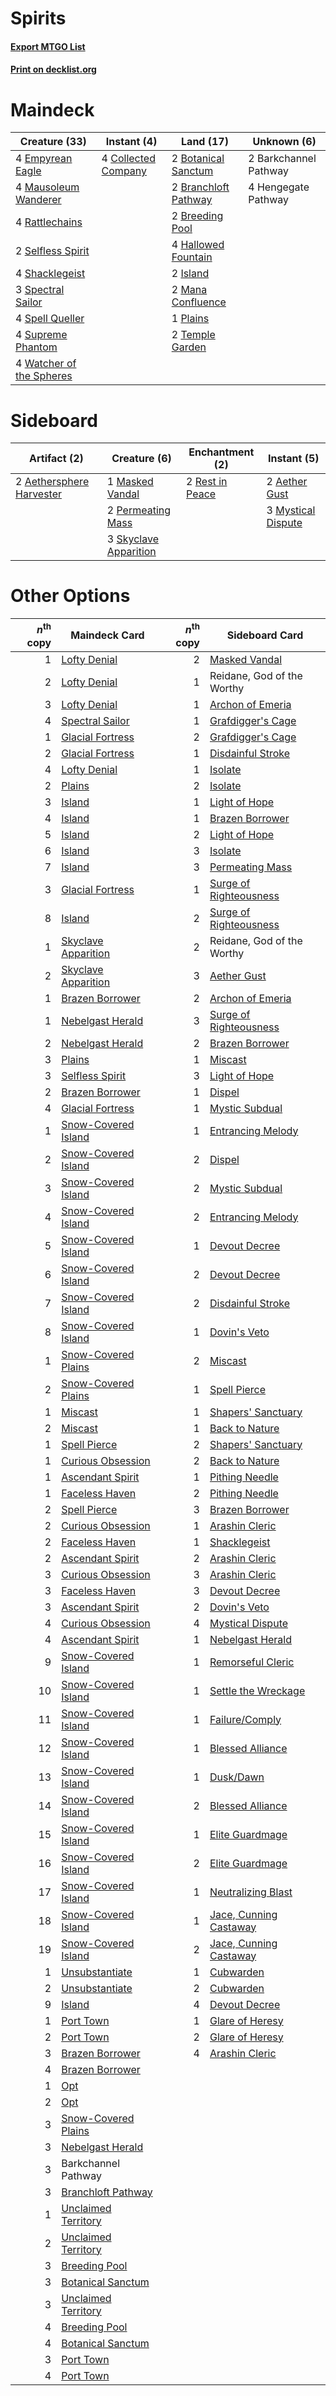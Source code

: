 # Spirits

#### [Export MTGO List](../collection/Spirits/Spirits.txt)
#### [Print on decklist.org](http://decklist.org/?deckmain=2%09Barkchannel%20Pathway%0A2%09Botanical%20Sanctum%0A2%09Branchloft%20Pathway%0A2%09Breeding%20Pool%0A4%09Collected%20Company%0A4%09Empyrean%20Eagle%0A4%09Hallowed%20Fountain%0A4%09Hengegate%20Pathway%0A2%09Island%0A2%09Mana%20Confluence%0A4%09Mausoleum%20Wanderer%0A1%09Plains%0A4%09Rattlechains%0A2%09Selfless%20Spirit%0A4%09Shacklegeist%0A3%09Spectral%20Sailor%0A4%09Spell%20Queller%0A4%09Supreme%20Phantom%0A2%09Temple%20Garden%0A4%09Watcher%20of%20the%20Spheres&deckside=2%09Aether%20Gust%0A2%09Aethersphere%20Harvester%0A1%09Masked%20Vandal%0A3%09Mystical%20Dispute%0A2%09Permeating%20Mass%0A2%09Rest%20in%20Peace%0A3%09Skyclave%20Apparition)
# Maindeck

|                                           Creature (33)                                           |                                         Instant (4)                                          |                                           Land (17)                                           |     Unknown (6)     |
|---------------------------------------------------------------------------------------------------|----------------------------------------------------------------------------------------------|-----------------------------------------------------------------------------------------------|---------------------|
|4 [Empyrean Eagle](http://gatherer.wizards.com/Pages/Card/Details.aspx?multiverseid=466962)        |4 [Collected Company](http://gatherer.wizards.com/Pages/Card/Details.aspx?multiverseid=394519)|2 [Botanical Sanctum](http://gatherer.wizards.com/Pages/Card/Details.aspx?multiverseid=417817) |2 Barkchannel Pathway|
|4 [Mausoleum Wanderer](http://gatherer.wizards.com/Pages/Card/Details.aspx?multiverseid=414364)    |                                                                                              |2 [Branchloft Pathway](http://gatherer.wizards.com/Pages/Card/Details.aspx?multiverseid=491909)|4 Hengegate Pathway  |
|4 [Rattlechains](http://gatherer.wizards.com/Pages/Card/Details.aspx?multiverseid=409824)          |                                                                                              |2 [Breeding Pool](http://gatherer.wizards.com/Pages/Card/Details.aspx?multiverseid=97088)      |                     |
|2 [Selfless Spirit](http://gatherer.wizards.com/Pages/Card/Details.aspx?multiverseid=414332)       |                                                                                              |4 [Hallowed Fountain](http://gatherer.wizards.com/Pages/Card/Details.aspx?multiverseid=97071)  |                     |
|4 [Shacklegeist](http://gatherer.wizards.com/Pages/Card/Details.aspx?multiverseid=488252)          |                                                                                              |2 [Island](http://gatherer.wizards.com/Pages/Card/Details.aspx?multiverseid=439857)            |                     |
|3 [Spectral Sailor](http://gatherer.wizards.com/Pages/Card/Details.aspx?multiverseid=466830)       |                                                                                              |2 [Mana Confluence](http://gatherer.wizards.com/Pages/Card/Details.aspx?multiverseid=409573)   |                     |
|4 [Spell Queller](http://gatherer.wizards.com/Pages/Card/Details.aspx?multiverseid=414494)         |                                                                                              |1 [Plains](http://gatherer.wizards.com/Pages/Card/Details.aspx?multiverseid=439856)            |                     |
|4 [Supreme Phantom](http://gatherer.wizards.com/Pages/Card/Details.aspx?multiverseid=447212)       |                                                                                              |2 [Temple Garden](http://gatherer.wizards.com/Pages/Card/Details.aspx?multiverseid=405112)     |                     |
|4 [Watcher of the Spheres](http://gatherer.wizards.com/Pages/Card/Details.aspx?multiverseid=485550)|                                                                                              |                                                                                               |                     |


# Sideboard

|                                           Artifact (2)                                            |                                          Creature (6)                                          |                                     Enchantment (2)                                      |                                         Instant (5)                                         |
|---------------------------------------------------------------------------------------------------|------------------------------------------------------------------------------------------------|------------------------------------------------------------------------------------------|---------------------------------------------------------------------------------------------|
|2 [Aethersphere Harvester](http://gatherer.wizards.com/Pages/Card/Details.aspx?multiverseid=423809)|1 [Masked Vandal](http://gatherer.wizards.com/Pages/Card/Details.aspx?multiverseid=503800)      |2 [Rest in Peace](http://gatherer.wizards.com/Pages/Card/Details.aspx?multiverseid=442021)|2 [Aether Gust](http://gatherer.wizards.com/Pages/Card/Details.aspx?multiverseid=466796)     |
|                                                                                                   |2 [Permeating Mass](http://gatherer.wizards.com/Pages/Card/Details.aspx?multiverseid=414467)    |                                                                                          |3 [Mystical Dispute](http://gatherer.wizards.com/Pages/Card/Details.aspx?multiverseid=473020)|
|                                                                                                   |3 [Skyclave Apparition](http://gatherer.wizards.com/Pages/Card/Details.aspx?multiverseid=495603)|                                                                                          |                                                                                             |


# Other Options

|*n*<sup>th</sup> copy|                                        Maindeck Card                                         |*n*<sup>th</sup> copy|                                         Sideboard Card                                          |
|--------------------:|----------------------------------------------------------------------------------------------|--------------------:|-------------------------------------------------------------------------------------------------|
|                    1|[Lofty Denial](http://gatherer.wizards.com/Pages/Card/Details.aspx?multiverseid=485379)       |                    2|[Masked Vandal](http://gatherer.wizards.com/Pages/Card/Details.aspx?multiverseid=503800)         |
|                    2|[Lofty Denial](http://gatherer.wizards.com/Pages/Card/Details.aspx?multiverseid=485379)       |                    1|Reidane, God of the Worthy                                                                       |
|                    3|[Lofty Denial](http://gatherer.wizards.com/Pages/Card/Details.aspx?multiverseid=485379)       |                    1|[Archon of Emeria](http://gatherer.wizards.com/Pages/Card/Details.aspx?multiverseid=495594)      |
|                    4|[Spectral Sailor](http://gatherer.wizards.com/Pages/Card/Details.aspx?multiverseid=466830)    |                    1|[Grafdigger's Cage](http://gatherer.wizards.com/Pages/Card/Details.aspx?multiverseid=278452)     |
|                    1|[Glacial Fortress](http://gatherer.wizards.com/Pages/Card/Details.aspx?multiverseid=190562)   |                    2|[Grafdigger's Cage](http://gatherer.wizards.com/Pages/Card/Details.aspx?multiverseid=278452)     |
|                    2|[Glacial Fortress](http://gatherer.wizards.com/Pages/Card/Details.aspx?multiverseid=190562)   |                    1|[Disdainful Stroke](http://gatherer.wizards.com/Pages/Card/Details.aspx?multiverseid=420705)     |
|                    4|[Lofty Denial](http://gatherer.wizards.com/Pages/Card/Details.aspx?multiverseid=485379)       |                    1|[Isolate](http://gatherer.wizards.com/Pages/Card/Details.aspx?multiverseid=447153)               |
|                    2|[Plains](http://gatherer.wizards.com/Pages/Card/Details.aspx?multiverseid=439856)             |                    2|[Isolate](http://gatherer.wizards.com/Pages/Card/Details.aspx?multiverseid=447153)               |
|                    3|[Island](http://gatherer.wizards.com/Pages/Card/Details.aspx?multiverseid=439857)             |                    1|[Light of Hope](http://gatherer.wizards.com/Pages/Card/Details.aspx?multiverseid=479540)         |
|                    4|[Island](http://gatherer.wizards.com/Pages/Card/Details.aspx?multiverseid=439857)             |                    1|[Brazen Borrower](http://gatherer.wizards.com/Pages/Card/Details.aspx?multiverseid=473001)       |
|                    5|[Island](http://gatherer.wizards.com/Pages/Card/Details.aspx?multiverseid=439857)             |                    2|[Light of Hope](http://gatherer.wizards.com/Pages/Card/Details.aspx?multiverseid=479540)         |
|                    6|[Island](http://gatherer.wizards.com/Pages/Card/Details.aspx?multiverseid=439857)             |                    3|[Isolate](http://gatherer.wizards.com/Pages/Card/Details.aspx?multiverseid=447153)               |
|                    7|[Island](http://gatherer.wizards.com/Pages/Card/Details.aspx?multiverseid=439857)             |                    3|[Permeating Mass](http://gatherer.wizards.com/Pages/Card/Details.aspx?multiverseid=414467)       |
|                    3|[Glacial Fortress](http://gatherer.wizards.com/Pages/Card/Details.aspx?multiverseid=190562)   |                    1|[Surge of Righteousness](http://gatherer.wizards.com/Pages/Card/Details.aspx?multiverseid=394720)|
|                    8|[Island](http://gatherer.wizards.com/Pages/Card/Details.aspx?multiverseid=439857)             |                    2|[Surge of Righteousness](http://gatherer.wizards.com/Pages/Card/Details.aspx?multiverseid=394720)|
|                    1|[Skyclave Apparition](http://gatherer.wizards.com/Pages/Card/Details.aspx?multiverseid=495603)|                    2|Reidane, God of the Worthy                                                                       |
|                    2|[Skyclave Apparition](http://gatherer.wizards.com/Pages/Card/Details.aspx?multiverseid=495603)|                    3|[Aether Gust](http://gatherer.wizards.com/Pages/Card/Details.aspx?multiverseid=466796)           |
|                    1|[Brazen Borrower](http://gatherer.wizards.com/Pages/Card/Details.aspx?multiverseid=473001)    |                    2|[Archon of Emeria](http://gatherer.wizards.com/Pages/Card/Details.aspx?multiverseid=495594)      |
|                    1|[Nebelgast Herald](http://gatherer.wizards.com/Pages/Card/Details.aspx?multiverseid=414366)   |                    3|[Surge of Righteousness](http://gatherer.wizards.com/Pages/Card/Details.aspx?multiverseid=394720)|
|                    2|[Nebelgast Herald](http://gatherer.wizards.com/Pages/Card/Details.aspx?multiverseid=414366)   |                    2|[Brazen Borrower](http://gatherer.wizards.com/Pages/Card/Details.aspx?multiverseid=473001)       |
|                    3|[Plains](http://gatherer.wizards.com/Pages/Card/Details.aspx?multiverseid=439856)             |                    1|[Miscast](http://gatherer.wizards.com/Pages/Card/Details.aspx?multiverseid=485380)               |
|                    3|[Selfless Spirit](http://gatherer.wizards.com/Pages/Card/Details.aspx?multiverseid=414332)    |                    3|[Light of Hope](http://gatherer.wizards.com/Pages/Card/Details.aspx?multiverseid=479540)         |
|                    2|[Brazen Borrower](http://gatherer.wizards.com/Pages/Card/Details.aspx?multiverseid=473001)    |                    1|[Dispel](http://gatherer.wizards.com/Pages/Card/Details.aspx?multiverseid=401858)                |
|                    4|[Glacial Fortress](http://gatherer.wizards.com/Pages/Card/Details.aspx?multiverseid=190562)   |                    1|[Mystic Subdual](http://gatherer.wizards.com/Pages/Card/Details.aspx?multiverseid=479577)        |
|                    1|[Snow-Covered Island](http://gatherer.wizards.com/Pages/Card/Details.aspx?multiverseid=121130)|                    1|[Entrancing Melody](http://gatherer.wizards.com/Pages/Card/Details.aspx?multiverseid=435207)     |
|                    2|[Snow-Covered Island](http://gatherer.wizards.com/Pages/Card/Details.aspx?multiverseid=121130)|                    2|[Dispel](http://gatherer.wizards.com/Pages/Card/Details.aspx?multiverseid=401858)                |
|                    3|[Snow-Covered Island](http://gatherer.wizards.com/Pages/Card/Details.aspx?multiverseid=121130)|                    2|[Mystic Subdual](http://gatherer.wizards.com/Pages/Card/Details.aspx?multiverseid=479577)        |
|                    4|[Snow-Covered Island](http://gatherer.wizards.com/Pages/Card/Details.aspx?multiverseid=121130)|                    2|[Entrancing Melody](http://gatherer.wizards.com/Pages/Card/Details.aspx?multiverseid=435207)     |
|                    5|[Snow-Covered Island](http://gatherer.wizards.com/Pages/Card/Details.aspx?multiverseid=121130)|                    1|[Devout Decree](http://gatherer.wizards.com/Pages/Card/Details.aspx?multiverseid=466767)         |
|                    6|[Snow-Covered Island](http://gatherer.wizards.com/Pages/Card/Details.aspx?multiverseid=121130)|                    2|[Devout Decree](http://gatherer.wizards.com/Pages/Card/Details.aspx?multiverseid=466767)         |
|                    7|[Snow-Covered Island](http://gatherer.wizards.com/Pages/Card/Details.aspx?multiverseid=121130)|                    2|[Disdainful Stroke](http://gatherer.wizards.com/Pages/Card/Details.aspx?multiverseid=420705)     |
|                    8|[Snow-Covered Island](http://gatherer.wizards.com/Pages/Card/Details.aspx?multiverseid=121130)|                    1|[Dovin's Veto](http://gatherer.wizards.com/Pages/Card/Details.aspx?multiverseid=461120)          |
|                    1|[Snow-Covered Plains](http://gatherer.wizards.com/Pages/Card/Details.aspx?multiverseid=121267)|                    2|[Miscast](http://gatherer.wizards.com/Pages/Card/Details.aspx?multiverseid=485380)               |
|                    2|[Snow-Covered Plains](http://gatherer.wizards.com/Pages/Card/Details.aspx?multiverseid=121267)|                    1|[Spell Pierce](http://gatherer.wizards.com/Pages/Card/Details.aspx?multiverseid=425876)          |
|                    1|[Miscast](http://gatherer.wizards.com/Pages/Card/Details.aspx?multiverseid=485380)            |                    1|[Shapers' Sanctuary](http://gatherer.wizards.com/Pages/Card/Details.aspx?multiverseid=435362)    |
|                    2|[Miscast](http://gatherer.wizards.com/Pages/Card/Details.aspx?multiverseid=485380)            |                    1|[Back to Nature](http://gatherer.wizards.com/Pages/Card/Details.aspx?multiverseid=208284)        |
|                    1|[Spell Pierce](http://gatherer.wizards.com/Pages/Card/Details.aspx?multiverseid=425876)       |                    2|[Shapers' Sanctuary](http://gatherer.wizards.com/Pages/Card/Details.aspx?multiverseid=435362)    |
|                    1|[Curious Obsession](http://gatherer.wizards.com/Pages/Card/Details.aspx?multiverseid=439692)  |                    2|[Back to Nature](http://gatherer.wizards.com/Pages/Card/Details.aspx?multiverseid=208284)        |
|                    1|[Ascendant Spirit](http://gatherer.wizards.com/Pages/Card/Details.aspx?multiverseid=503650)   |                    1|[Pithing Needle](http://gatherer.wizards.com/Pages/Card/Details.aspx?multiverseid=129526)        |
|                    1|[Faceless Haven](http://gatherer.wizards.com/Pages/Card/Details.aspx?multiverseid=503874)     |                    2|[Pithing Needle](http://gatherer.wizards.com/Pages/Card/Details.aspx?multiverseid=129526)        |
|                    2|[Spell Pierce](http://gatherer.wizards.com/Pages/Card/Details.aspx?multiverseid=425876)       |                    3|[Brazen Borrower](http://gatherer.wizards.com/Pages/Card/Details.aspx?multiverseid=473001)       |
|                    2|[Curious Obsession](http://gatherer.wizards.com/Pages/Card/Details.aspx?multiverseid=439692)  |                    1|[Arashin Cleric](http://gatherer.wizards.com/Pages/Card/Details.aspx?multiverseid=391791)        |
|                    2|[Faceless Haven](http://gatherer.wizards.com/Pages/Card/Details.aspx?multiverseid=503874)     |                    1|[Shacklegeist](http://gatherer.wizards.com/Pages/Card/Details.aspx?multiverseid=488252)          |
|                    2|[Ascendant Spirit](http://gatherer.wizards.com/Pages/Card/Details.aspx?multiverseid=503650)   |                    2|[Arashin Cleric](http://gatherer.wizards.com/Pages/Card/Details.aspx?multiverseid=391791)        |
|                    3|[Curious Obsession](http://gatherer.wizards.com/Pages/Card/Details.aspx?multiverseid=439692)  |                    3|[Arashin Cleric](http://gatherer.wizards.com/Pages/Card/Details.aspx?multiverseid=391791)        |
|                    3|[Faceless Haven](http://gatherer.wizards.com/Pages/Card/Details.aspx?multiverseid=503874)     |                    3|[Devout Decree](http://gatherer.wizards.com/Pages/Card/Details.aspx?multiverseid=466767)         |
|                    3|[Ascendant Spirit](http://gatherer.wizards.com/Pages/Card/Details.aspx?multiverseid=503650)   |                    2|[Dovin's Veto](http://gatherer.wizards.com/Pages/Card/Details.aspx?multiverseid=461120)          |
|                    4|[Curious Obsession](http://gatherer.wizards.com/Pages/Card/Details.aspx?multiverseid=439692)  |                    4|[Mystical Dispute](http://gatherer.wizards.com/Pages/Card/Details.aspx?multiverseid=473020)      |
|                    4|[Ascendant Spirit](http://gatherer.wizards.com/Pages/Card/Details.aspx?multiverseid=503650)   |                    1|[Nebelgast Herald](http://gatherer.wizards.com/Pages/Card/Details.aspx?multiverseid=414366)      |
|                    9|[Snow-Covered Island](http://gatherer.wizards.com/Pages/Card/Details.aspx?multiverseid=121130)|                    1|[Remorseful Cleric](http://gatherer.wizards.com/Pages/Card/Details.aspx?multiverseid=447169)     |
|                   10|[Snow-Covered Island](http://gatherer.wizards.com/Pages/Card/Details.aspx?multiverseid=121130)|                    1|[Settle the Wreckage](http://gatherer.wizards.com/Pages/Card/Details.aspx?multiverseid=435186)   |
|                   11|[Snow-Covered Island](http://gatherer.wizards.com/Pages/Card/Details.aspx?multiverseid=121130)|                    1|[Failure/Comply](http://gatherer.wizards.com/Pages/Card/Details.aspx?multiverseid=426923)        |
|                   12|[Snow-Covered Island](http://gatherer.wizards.com/Pages/Card/Details.aspx?multiverseid=121130)|                    1|[Blessed Alliance](http://gatherer.wizards.com/Pages/Card/Details.aspx?multiverseid=414302)      |
|                   13|[Snow-Covered Island](http://gatherer.wizards.com/Pages/Card/Details.aspx?multiverseid=121130)|                    1|[Dusk/Dawn](http://gatherer.wizards.com/Pages/Card/Details.aspx?multiverseid=426912)             |
|                   14|[Snow-Covered Island](http://gatherer.wizards.com/Pages/Card/Details.aspx?multiverseid=121130)|                    2|[Blessed Alliance](http://gatherer.wizards.com/Pages/Card/Details.aspx?multiverseid=414302)      |
|                   15|[Snow-Covered Island](http://gatherer.wizards.com/Pages/Card/Details.aspx?multiverseid=121130)|                    1|[Elite Guardmage](http://gatherer.wizards.com/Pages/Card/Details.aspx?multiverseid=461122)       |
|                   16|[Snow-Covered Island](http://gatherer.wizards.com/Pages/Card/Details.aspx?multiverseid=121130)|                    2|[Elite Guardmage](http://gatherer.wizards.com/Pages/Card/Details.aspx?multiverseid=461122)       |
|                   17|[Snow-Covered Island](http://gatherer.wizards.com/Pages/Card/Details.aspx?multiverseid=121130)|                    1|[Neutralizing Blast](http://gatherer.wizards.com/Pages/Card/Details.aspx?multiverseid=391887)    |
|                   18|[Snow-Covered Island](http://gatherer.wizards.com/Pages/Card/Details.aspx?multiverseid=121130)|                    1|[Jace, Cunning Castaway](http://gatherer.wizards.com/Pages/Card/Details.aspx?multiverseid=435212)|
|                   19|[Snow-Covered Island](http://gatherer.wizards.com/Pages/Card/Details.aspx?multiverseid=121130)|                    2|[Jace, Cunning Castaway](http://gatherer.wizards.com/Pages/Card/Details.aspx?multiverseid=435212)|
|                    1|[Unsubstantiate](http://gatherer.wizards.com/Pages/Card/Details.aspx?multiverseid=414374)     |                    1|[Cubwarden](http://gatherer.wizards.com/Pages/Card/Details.aspx?multiverseid=479527)             |
|                    2|[Unsubstantiate](http://gatherer.wizards.com/Pages/Card/Details.aspx?multiverseid=414374)     |                    2|[Cubwarden](http://gatherer.wizards.com/Pages/Card/Details.aspx?multiverseid=479527)             |
|                    9|[Island](http://gatherer.wizards.com/Pages/Card/Details.aspx?multiverseid=439857)             |                    4|[Devout Decree](http://gatherer.wizards.com/Pages/Card/Details.aspx?multiverseid=466767)         |
|                    1|[Port Town](http://gatherer.wizards.com/Pages/Card/Details.aspx?multiverseid=410046)          |                    1|[Glare of Heresy](http://gatherer.wizards.com/Pages/Card/Details.aspx?multiverseid=373691)       |
|                    2|[Port Town](http://gatherer.wizards.com/Pages/Card/Details.aspx?multiverseid=410046)          |                    2|[Glare of Heresy](http://gatherer.wizards.com/Pages/Card/Details.aspx?multiverseid=373691)       |
|                    3|[Brazen Borrower](http://gatherer.wizards.com/Pages/Card/Details.aspx?multiverseid=473001)    |                    4|[Arashin Cleric](http://gatherer.wizards.com/Pages/Card/Details.aspx?multiverseid=391791)        |
|                    4|[Brazen Borrower](http://gatherer.wizards.com/Pages/Card/Details.aspx?multiverseid=473001)    |                     |                                                                                                 |
|                    1|[Opt](http://gatherer.wizards.com/Pages/Card/Details.aspx?multiverseid=442948)                |                     |                                                                                                 |
|                    2|[Opt](http://gatherer.wizards.com/Pages/Card/Details.aspx?multiverseid=442948)                |                     |                                                                                                 |
|                    3|[Snow-Covered Plains](http://gatherer.wizards.com/Pages/Card/Details.aspx?multiverseid=121267)|                     |                                                                                                 |
|                    3|[Nebelgast Herald](http://gatherer.wizards.com/Pages/Card/Details.aspx?multiverseid=414366)   |                     |                                                                                                 |
|                    3|Barkchannel Pathway                                                                           |                     |                                                                                                 |
|                    3|[Branchloft Pathway](http://gatherer.wizards.com/Pages/Card/Details.aspx?multiverseid=491909) |                     |                                                                                                 |
|                    1|[Unclaimed Territory](http://gatherer.wizards.com/Pages/Card/Details.aspx?multiverseid=435419)|                     |                                                                                                 |
|                    2|[Unclaimed Territory](http://gatherer.wizards.com/Pages/Card/Details.aspx?multiverseid=435419)|                     |                                                                                                 |
|                    3|[Breeding Pool](http://gatherer.wizards.com/Pages/Card/Details.aspx?multiverseid=97088)       |                     |                                                                                                 |
|                    3|[Botanical Sanctum](http://gatherer.wizards.com/Pages/Card/Details.aspx?multiverseid=417817)  |                     |                                                                                                 |
|                    3|[Unclaimed Territory](http://gatherer.wizards.com/Pages/Card/Details.aspx?multiverseid=435419)|                     |                                                                                                 |
|                    4|[Breeding Pool](http://gatherer.wizards.com/Pages/Card/Details.aspx?multiverseid=97088)       |                     |                                                                                                 |
|                    4|[Botanical Sanctum](http://gatherer.wizards.com/Pages/Card/Details.aspx?multiverseid=417817)  |                     |                                                                                                 |
|                    3|[Port Town](http://gatherer.wizards.com/Pages/Card/Details.aspx?multiverseid=410046)          |                     |                                                                                                 |
|                    4|[Port Town](http://gatherer.wizards.com/Pages/Card/Details.aspx?multiverseid=410046)          |                     |                                                                                                 |


